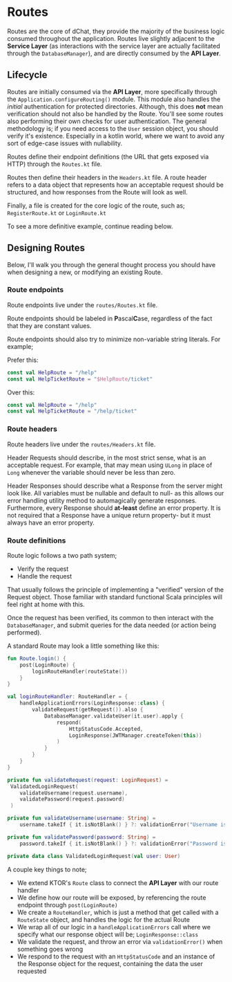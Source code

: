 # Routes

Routes are the core of dChat, they provide the majority of the business logic consumed throughout the application.
Routes live slightly adjacent to the **Service Layer** (as interactions with the service layer are actually facilitated
through the `DatabaseManager`), and are directly consumed by the **API Layer**.

## Lifecycle

Routes are initially consumed via the **API Layer**, more specifically through the
`Application.configureRouting()` module. This module also handles the *initial*
authentication for protected directories. Although, this does **not** mean verification should not also be handled by
the Route. You'll see some routes also performing their own checks for user authentication. The general methodology is;
if you need access to the
`User` session object, you should verify it's existence. Especially in a kotlin world, where we want to avoid any sort
of edge-case issues with nullability.

Routes define their endpoint definitions (the URL that gets exposed via HTTP) through the
`Routes.kt` file.

Routes then define their headers in the `Headers.kt` file. A route header refers to a data object that represents how an
acceptable request should be structured, and how responses from the Route will look as well.

Finally, a file is created for the core logic of the route, such as; `RegisterRoute.kt` or
`LoginRoute.kt`

To see a more definitive example, continue reading below.

## Designing Routes

Below, I'll walk you through the general thought process you should have when designing a new, or modifying an existing
Route.

### Route endpoints

Route endpoints live under the `routes/Routes.kt` file.

Route endpoints should be labeled in **P**ascal**C**ase, regardless of the fact that they are constant values.

Route endpoints should also try to minimize non-variable string literals. For example;

Prefer this:

```Kotlin
const val HelpRoute = "/help"
const val HelpTicketRoute = "$HelpRoute/ticket"
```

Over this:

```Kotlin
const val HelpRoute = "/help"
const val HelpTicketRoute = "/help/ticket"
```

### Route headers

Route headers live under the `routes/Headers.kt` file.

Header Requests should describe, in the most strict sense, what is an acceptable request. For example, that may mean
using `ULong` in place of `Long` whenever the variable should never be less than zero.

Header Responses should describe what a Response from the server might look like. All variables must be nullable and
default to null- as this allows our error handling utility method to automagically generate responses. Furthermore,
every Response should **at-least** define an error property. It is not required that a Response have a unique return
property- but it must always have an error property.

### Route definitions

Route logic follows a two path system;

- Verify the request
- Handle the request

That usually follows the principle of implementing a "verified" version of the Request object. Those familiar with
standard functional Scala principles will feel right at home with this.

Once the request has been verified, its common to then interact with the `DatabaseManager`, and submit queries for the
data needed (or action being performed).

A standard Route may look a little something like this:

```Kotlin
fun Route.login() {
    post(LoginRoute) {
        loginRouteHandler(routeState())
    }
}

val loginRouteHandler: RouteHandler = {
    handleApplicationErrors(LoginResponse::class) {
        validateRequest(getRequest()).also {
            DatabaseManager.validateUser(it.user).apply {
                respond(
                    HttpStatusCode.Accepted,
                    LoginResponse(JWTManager.createToken(this))
                )
            }
        }
    }
}

private fun validateRequest(request: LoginRequest) =
 ValidatedLoginRequest(
    validateUsername(request.username),
    validatePassword(request.password)
 )

private fun validateUsername(username: String) =
    username.takeIf { it.isNotBlank() } ?: validationError("Username is a required field")

private fun validatePassword(password: String) =
    password.takeIf { it.isNotBlank() } ?: validationError("Password is a required field")

private data class ValidatedLoginRequest(val user: User)
```

A couple key things to note;

- We extend KTOR's `Route` class to connect the **API Layer** with our route handler
- We define how our route will be exposed, by referencing the route endpoint through `post(LoginRoute)`
- We create a `RouteHandler`, which is just a method that get called with a `RouteState` object, and handles the logic
  for the actual Route
- We wrap all of our logic in a `handleApplicationErrors` call where we specify what our response object will
  be; `LoginResponse::class`
- We validate the request, and throw an error via `validationError()` when something goes wrong
- We respond to the request with an `HttpStatusCode` and an instance of the Response object for the request, containing
  the data the user requested
